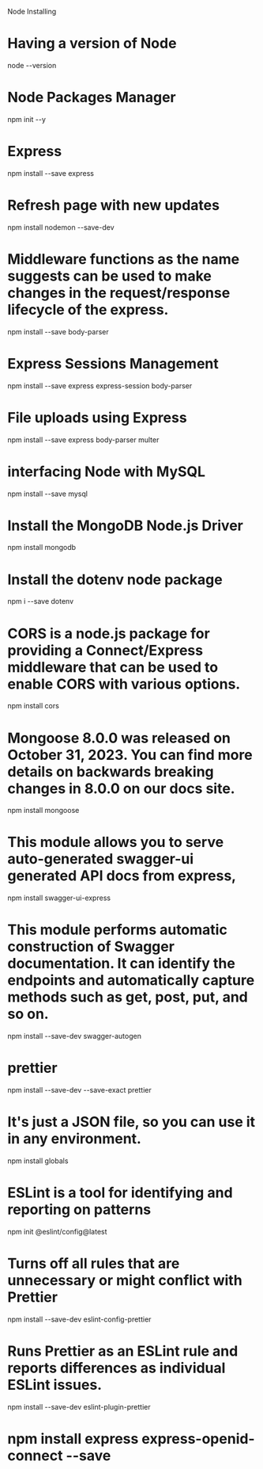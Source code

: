 Node Installing

# Having a version of Node
node --version

# Node Packages Manager
npm init --y

# Express
npm install --save express

# Refresh page with new updates
npm install nodemon --save-dev

# Middleware functions as the name suggests can be used to make changes in the request/response lifecycle of the express. 
npm install --save body-parser

# Express Sessions Management
npm install --save express express-session body-parser

# File uploads using Express
npm install --save express body-parser multer


# interfacing Node with MySQL
npm install --save mysql

# Install the MongoDB Node.js Driver
npm install mongodb

# Install the dotenv node package
npm i --save dotenv

# CORS is a node.js package for providing a Connect/Express middleware that can be used to enable CORS with various options.
npm install cors

# Mongoose 8.0.0 was released on October 31, 2023. You can find more details on backwards breaking changes in 8.0.0 on our docs site.
npm install mongoose
 
# This module allows you to serve auto-generated swagger-ui generated API docs from express,
npm install swagger-ui-express

# This module performs automatic construction of Swagger documentation. It can identify the endpoints and automatically capture methods such as get, post, put, and so on. 
npm install --save-dev swagger-autogen

# prettier
npm install --save-dev --save-exact prettier

# It's just a JSON file, so you can use it in any environment.
npm install globals



# ESLint is a tool for identifying and reporting on patterns
npm init @eslint/config@latest

# Turns off all rules that are unnecessary or might conflict with Prettier
npm install --save-dev eslint-config-prettier

# Runs Prettier as an ESLint rule and reports differences as individual ESLint issues.
npm install --save-dev eslint-plugin-prettier


# npm install express express-openid-connect --save